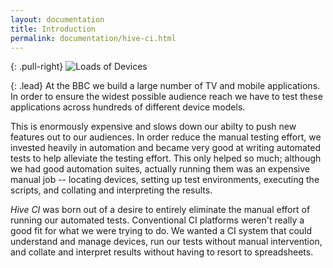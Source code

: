 ```yaml
---
layout: documentation
title: Introduction
permalink: documentation/hive-ci.html
---
```


{: .pull-right}
![Loads of Devices](/hive-ci/images/pile-of-devices.png)

{: .lead}
At the BBC we build a large number of TV and mobile applications. In order to ensure the widest possible audience reach we have to test these applications across hundreds of different device models.

This is enormously expensive and slows down our abilty to push new features out to our audiences. In order reduce the manual testing effort, we invested heavily in automation and became very good at writing automated tests to help alleviate the testing effort. This only helped so much; although we had good automation suites, actually running them was an expensive manual job -- locating devices, setting up test environments, executing the scripts, and collating and interpreting the results.

*Hive CI* was born out of a desire to entirely eliminate the manual effort of running our automated tests. Conventional CI platforms weren't really a good fit for what we were trying to do. We wanted a CI system that could understand and manage devices, run our tests without manual intervention, and collate and interpret results without having to resort to spreadsheets.

